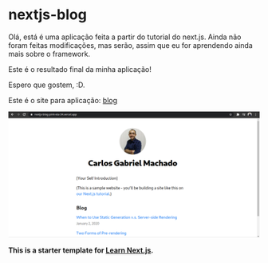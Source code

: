 # nextjs-blog
Olá, está é uma aplicação feita a partir do tutorial do next.js. Ainda não foram feitas modificações, mas serão, assim que eu for aprendendo ainda mais sobre o framework.

Este é o resultado final da minha aplicação!

Espero que gostem, :D.

Este é o site para aplicação: [blog](https://nextjs-blog-pink-eta-34.vercel.app/)

![](/public/images/home_page.png)

__This is a starter template for [Learn Next.js](https://nextjs.org/learn).__
